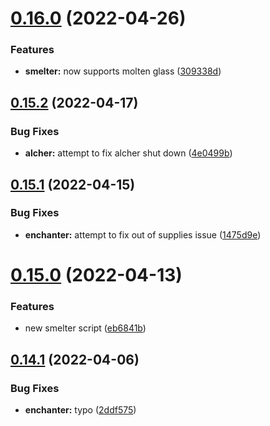 # [0.16.0](https://github.com/Torwent/FreeWaspBots/compare/v0.15.2...v0.16.0) (2022-04-26)


### Features

* **smelter:** now supports molten glass ([309338d](https://github.com/Torwent/FreeWaspBots/commit/309338dc73a36a67b263e947a929e4a46419649d))



## [0.15.2](https://github.com/Torwent/FreeWaspBots/compare/v0.15.1...v0.15.2) (2022-04-17)


### Bug Fixes

* **alcher:** attempt to fix alcher shut down ([4e0499b](https://github.com/Torwent/FreeWaspBots/commit/4e0499bb735a6c00f03e1d8ab4816c7258c1cb63))



## [0.15.1](https://github.com/Torwent/FreeWaspBots/compare/v0.15.0...v0.15.1) (2022-04-15)


### Bug Fixes

* **enchanter:** attempt to fix  out of supplies issue ([1475d9e](https://github.com/Torwent/FreeWaspBots/commit/1475d9e1bd04e28219c853fb8e0bbf47a41fd44a))



# [0.15.0](https://github.com/Torwent/FreeWaspBots/compare/v0.14.1...v0.15.0) (2022-04-13)


### Features

* new smelter script ([eb6841b](https://github.com/Torwent/FreeWaspBots/commit/eb6841b56cc305efb74dd7d8b4d17ce36bfb613a))



## [0.14.1](https://github.com/Torwent/FreeWaspBots/compare/v0.14.0...v0.14.1) (2022-04-06)


### Bug Fixes

* **enchanter:** typo ([2ddf575](https://github.com/Torwent/FreeWaspBots/commit/2ddf5750894967fe0cd5b1df65e068e6c183fa1e))




